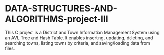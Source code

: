 # DATA-STRUCTURES-AND-ALGORITHMS-project-III
This C project is a District and Town Information Management System using an AVL Tree and Hash Table. It enables inserting, updating, deleting, and searching towns, listing towns by criteria, and saving/loading data from files.
